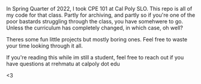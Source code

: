 In Spring Quarter of 2022, I took CPE 101 at Cal Poly SLO. 
This repo is all of my code for that class. Partly for archiving, and partly so if you're one of the poor bastards struggling
through the class, you have somehwere to go. Unless the curriculum has completely changed, in which case, oh well?

Theres some fun little projects but mostly boring ones. Feel free to waste your time looking through it all.

If you're reading this while im still a student, feel free to reach out if you have questions at rrehmatu at calpoly dot edu

<3
